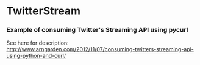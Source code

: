 # TwitterStream
### Example of consuming Twitter's Streaming API using pycurl

See here for description: http://www.arngarden.com/2012/11/07/consuming-twitters-streaming-api-using-python-and-curl/
